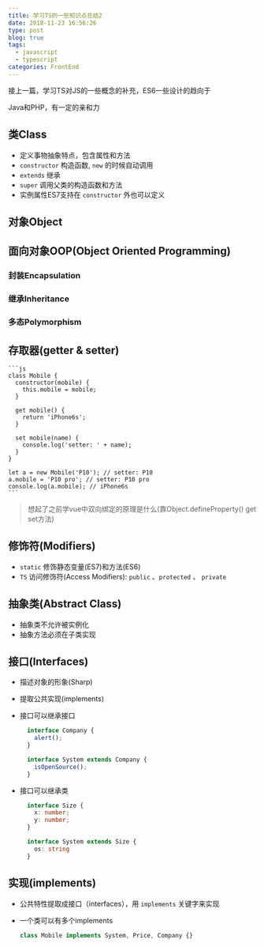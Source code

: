 ```yaml
---
title: 学习TS的一些知识点总结2
date: 2018-11-23 16:56:26
type: post
blog: true
tags:
  - javascript
  - typescript
categories: FrontEnd
---
```


接上一篇，学习TS对JS的一些概念的补充，ES6一些设计的趋向于
<!-- more -->
Java和PHP，有一定的亲和力

## 类Class

- 定义事物抽象特点，包含属性和方法
- `constructor` 构造函数, `new` 的时候自动调用
- `extends` 继承
- `super` 调用父类的构造函数和方法
- 实例属性ES7支持在 `constructor` 外也可以定义

## 对象Object

## 面向对象OOP(Object Oriented Programming)

### 封装Encapsulation

### 继承Inheritance

### 多态Polymorphism

## 存取器(getter & setter)

    ```js
    class Mobile {
      constructor(mobile) {
        this.mobile = mobile;
      }

      get mobile() {
        return 'iPhone6s';
      }

      set mobile(name) {
        console.log('setter: ' + name);
      }
    }

    let a = new Mobile('P10'); // setter: P10
    a.mobile = 'P10 pro'; // setter: P10 pro
    console.log(a.mobile); // iPhone6s
    ```

  > 想起了之前学vue中双向绑定的原理是什么(靠Object.defineProperty() get set方法)

## 修饰符(Modifiers)

- `static` 修饰静态变量(ES7)和方法(ES6)
- `TS` 访问修饰符(Access Modifiers): `public` 、`protected` 、 `private`

## 抽象类(Abstract Class)

- 抽象类不允许被实例化
- 抽象方法必须在子类实现

## 接口(Interfaces)

- 描述对象的形象(Sharp)
- 提取公共实现(implements)
- 接口可以继承接口

    ```ts
      interface Company {
        alert();
      }

      interface System extends Company {
        isOpenSource();
      }
    ```

- 接口可以继承类

    ```ts
      interface Size {
        x: number;
        y: number;
      }

      interface System extends Size {
        os: string
      }
    ```

## 实现(implements)

- 公共特性提取成接口（interfaces），用 `implements` 关键字来实现
- 一个类可以有多个implements

    ```ts
    class Mobile implements System, Price, Company {}
    ```